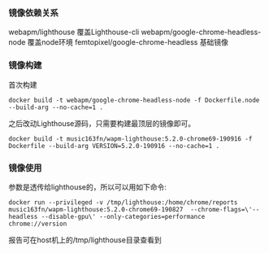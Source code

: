 ### 镜像依赖关系
webapm/lighthouse 覆盖Lighthouse-cli
    webapm/google-chrome-headless-node 覆盖node环境
        femtopixel/google-chrome-headless 基础镜像

### 镜像构建
首次构建
```
docker build -t webapm/google-chrome-headless-node -f Dockerfile.node --build-arg --no-cache=1 .
```

之后改动Lighthouse源码，只需要构建最顶层的镜像即可。
```
docker build -t music163fn/wapm-lighthouse:5.2.0-chrome69-190916 -f Dockerfile --build-arg VERSION=5.2.0-190916 --no-cache=1 .
```

### 镜像使用
参数是透传给lighthouse的，所以可以用如下命令:
```
docker run --privileged -v /tmp/lighthouse:/home/chrome/reports music163fn/wapm-lighthouse:5.2.0-chrome69-190827  --chrome-flags=\'--headless --disable-gpu\' --only-categories=performance chrome://version
```
报告可在host机上的/tmp/lighthouse目录查看到